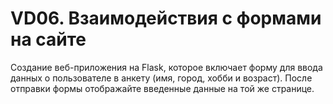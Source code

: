 # VD06. Взаимодействия с формами на сайте
Создание веб-приложения на Flask, которое включает форму для ввода данных о пользователе в анкету (имя, город, хобби и возраст). После отправки формы отображайте введенные данные на той же странице.
